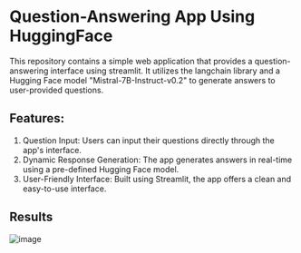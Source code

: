 # Question-Answering App Using HuggingFace

This repository contains a simple web application that provides a question-answering interface using streamlit. It utilizes the langchain library and a Hugging Face model "Mistral-7B-Instruct-v0.2" to generate answers to user-provided questions.

## Features: <br>
1. Question Input: Users can input their questions directly through the app's interface.<br>
2. Dynamic Response Generation: The app generates answers in real-time using a pre-defined Hugging Face model.<br>
3. User-Friendly Interface: Built using Streamlit, the app offers a clean and easy-to-use interface.

## Results

![image](https://github.com/user-attachments/assets/7537b3cc-4a7d-41b9-a027-bbbaf12c3ce8)

